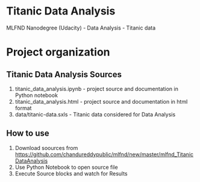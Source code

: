 # Titanic Data Analysis
MLFND Nanodegree (Udacity) - Data Analysis - Titanic data

# Project organization

## Titanic Data Analysis Sources

  1. titanic_data_analysis.ipynb - project source and documentation in Python notebook
  2. titanic_data_analysis.html  - project source and documentation in html format
  3. data/titanic-data.sxls      - Titanic data considered for Data Analysis

## How to use

1. Download soources from https://github.com/chandureddypublic/mlfnd/new/master/mlfnd_TitanicDataAnalysis
2. Use Python Notebook to open source file
3. Execute Source blocks and watch for Results
